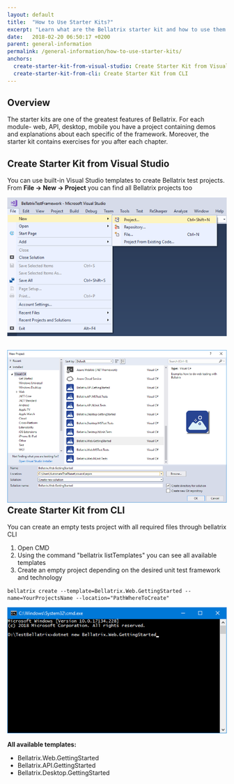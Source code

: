 ```yaml
---
layout: default
title:  "How to Use Starter Kits?"
excerpt: "Learn what are the Bellatrix starter kit and how to use them."
date:   2018-02-20 06:50:17 +0200
parent: general-information
permalink: /general-information/how-to-use-starter-kits/
anchors:
  create-starter-kit-from-visual-studio: Create Starter Kit from Visual Studio
  create-starter-kit-from-cli: Create Starter Kit from CLI
---
```

Overview
--------
The starter kits are one of the greatest features of Bellatrix. For each module- web, API, desktop, mobile you have a project containing demos and explanations about each specific of the framework. Moreover, the starter kit contains exercises for you after each chapter. 

Create Starter Kit from Visual Studio
----------------------------------
You can use built-in Visual Studio templates to create Bellatrix test projects.
From **File -> New -> Project** you can find all Bellatrix projects too

![Create New Project Visual Studio](images/create-new-project-visual-studio.png)

![Create Getting Started Visual Studio](images/create-getting-started-solution-visual-studio.png)
Create Starter Kit from CLI
------------------------
You can create an empty tests project with all required files through bellatrix CLI
1. Open CMD
2. Using the command "bellatrix listTemplates" you can see all available templates 
3. Create an empty project depending on the desired unit test framework and technology

```
bellatrix create --template=Bellatrix.Web.GettingStarted --name=YourProjectsName --location="PathWhereToCreate"
```
![Create Getting Started CLI](images/create-getting-started-console.png)

**All available templates:**

- Bellatrix.Web.GettingStarted
- Bellatrix.API.GettingStarted
- Bellatrix.Desktop.GettingStarted

